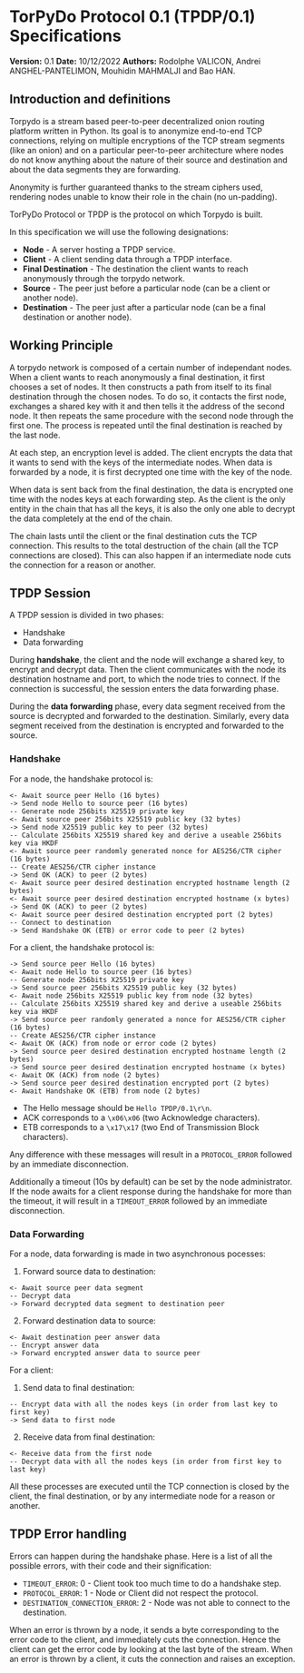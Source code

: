 TorPyDo Protocol 0.1 (TPDP/0.1) Specifications
==============================================

**Version:** 0.1
**Date:** 10/12/2022
**Authors:** Rodolphe VALICON, Andrei ANGHEL-PANTELIMON, Mouhidin MAHMALJI and 
Bao HAN.

## Introduction and definitions
Torpydo is a stream based peer-to-peer decentralized onion routing platform 
written in Python. Its goal is to anonymize end-to-end TCP connections, relying 
on multiple encryptions of the TCP stream segments (like an onion) and on a 
particular peer-to-peer architecture where nodes do not know anything about the
nature of their source and destination and about the data segments they are 
forwarding.

Anonymity is further guaranteed thanks to the stream ciphers used, 
rendering nodes unable to know their role in the chain (no un-padding).

TorPyDo Protocol or TPDP is the protocol on which Torpydo is built.

In this specification we will use the following designations:
- **Node** - A server hosting a TPDP service.
- **Client** - A client sending data through a TPDP interface.
- **Final Destination** - The destination the client wants to reach anonymously
through the torpydo network.
- **Source** - The peer just before a particular node (can be a client or 
another node).
- **Destination** - The peer just after a particular node (can be a final
destination or another node).

## Working Principle
A torpydo network is composed of a certain number of independant nodes.
When a client wants to reach anonymously a final destination, it first chooses
a set of nodes. It then constructs a path from itself to its final destination
through the chosen nodes. To do so, it contacts the first node, exchanges a
shared key with it and then tells it the address of the second node. It then repeats the same
procedure with the second node through the first one. The process is repeated until the
final destination is reached by the last node.

At each step, an encryption level is added. The client encrypts the data that it wants
to send with the keys of the intermediate nodes. When data is forwarded by a
node, it is first decrypted one time with the key of the node.

When data is sent back from the final destination, the data is encrypted one time
with the nodes keys at each forwarding step.
As the client is the only entity in the chain that has all the keys, it is also
the only one able to decrypt the data completely at the end of the chain.

The chain lasts until the client or the final destination cuts the TCP 
connection. This results to the total destruction of the chain (all the TCP
connections are closed). This can also happen if an intermediate node cuts the
connection for a reason or another.

## TPDP Session
A TPDP session is divided in two phases:
- Handshake
- Data forwarding

During **handshake**, the client and the node will exchange a shared key, to 
encrypt and decrypt data. Then the client communicates with the node its 
destination hostname and port, to which the node tries to connect. If the 
connection is successful, the session enters the data forwarding phase.

During the **data forwarding** phase, every data segment received from the 
source is decrypted and forwarded to the destination. Similarly, every data 
segment received from the destination is encrypted and forwarded to the source.

### Handshake
For a node, the handshake protocol is:
```
<- Await source peer Hello (16 bytes)
-> Send node Hello to source peer (16 bytes)
-- Generate node 256bits X25519 private key
<- Await source peer 256bits X25519 public key (32 bytes)
-> Send node X25519 public key to peer (32 bytes)
-- Calculate 256bits X25519 shared key and derive a useable 256bits key via HKDF
<- Await source peer randomly generated nonce for AES256/CTR cipher (16 bytes)
-- Create AES256/CTR cipher instance
-> Send OK (ACK) to peer (2 bytes)
<- Await source peer desired destination encrypted hostname length (2 bytes)
<- Await source peer desired destination encrypted hostname (x bytes)
-> Send OK (ACK) to peer (2 bytes)
<- Await source peer desired destination encrypted port (2 bytes)
-- Connect to destination
-> Send Handshake OK (ETB) or error code to peer (2 bytes)
```

For a client, the handshake protocol is:
```
-> Send source peer Hello (16 bytes)
<- Await node Hello to source peer (16 bytes)
-- Generate node 256bits X25519 private key
-> Send source peer 256bits X25519 public key (32 bytes)
<- Await node 256bits X25519 public key from node (32 bytes)
-- Calculate 256bits X25519 shared key and derive a useable 256bits key via HKDF
-> Send source peer randomly generated a nonce for AES256/CTR cipher (16 bytes)
-- Create AES256/CTR cipher instance
<- Await OK (ACK) from node or error code (2 bytes)
-> Send source peer desired destination encrypted hostname length (2 bytes)
-> Send source peer desired destination encrypted hostname (x bytes)
<- Await OK (ACK) from node (2 bytes)
-> Send source peer desired destination encrypted port (2 bytes)
<- Await Handshake OK (ETB) from node (2 bytes)
```

- The Hello message should be `Hello TPDP/0.1\r\n`.
- ACK corresponds to a `\x06\x06` (two Acknowledge characters).
- ETB corresponds to a `\x17\x17` (two End of Transmission Block characters).

Any difference with these messages will result in a `PROTOCOL_ERROR` followed
by an immediate disconnection.

Additionally a timeout (10s by default) can be set by the node administrator.
If the node awaits for a client response during the handshake for more than the
timeout, it will result in a `TIMEOUT_ERROR` followed by an immediate
disconnection.

### Data Forwarding
For a node, data forwarding is made in two asynchronous pocesses:

1. Forward source data to destination:
```
<- Await source peer data segment
-- Decrypt data
-> Forward decrypted data segment to destination peer
```
2. Forward destination data to source:
```
<- Await destination peer answer data
-- Encrypt answer data
-> Forward encrypted answer data to source peer
```

For a client:

1. Send data to final destination:
```
-- Encrypt data with all the nodes keys (in order from last key to first key)
-> Send data to first node
```
2. Receive data from final destination:
```
<- Receive data from the first node
-- Decrypt data with all the nodes keys (in order from first key to last key)
```

All these processes are executed until the TCP connection is closed by the
client, the final destination, or by any intermediate node for a reason or
another.

## TPDP Error handling
Errors can happen during the handshake phase. Here is a list of all the
possible errors, with their code and their signification:
- `TIMEOUT_ERROR`: 0 - Client took too much time to do a handshake step.
- `PROTOCOL_ERROR`: 1 - Node or Client did not respect the protocol.
- `DESTINATION_CONNECTION_ERROR`: 2 - Node was not able to connect to the
destination.

When an error is thrown by a node, it sends a byte corresponding to the error
code to the client, and immediately cuts the connection. Hence the client can
get the error code by looking at the last byte of the stream.
When an error is thrown by a client, it cuts the connection and raises an 
exception.
